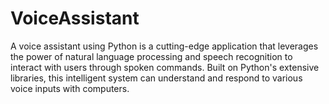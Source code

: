 # VoiceAssistant
A voice assistant using Python is a cutting-edge application that leverages the power of natural language processing and speech recognition to interact with users through spoken commands. Built on Python's extensive libraries, this intelligent system can understand and respond to various voice inputs with computers.
